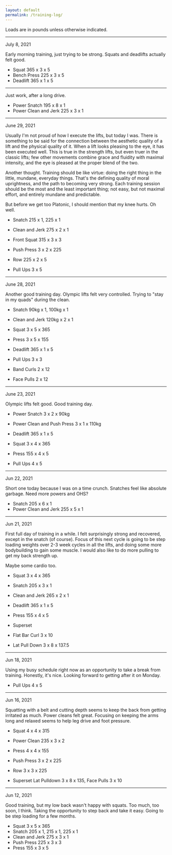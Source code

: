 ```yaml
---
layout: default
permalink: /training-log/
---
```


Loads are in pounds unless otherwise indicated.

<hr>

July 8, 2021

Early morning training, just trying to be strong. Squats and deadlifts actually felt good.

- Squat 365 x 3 x 5
- Bench Press 225 x 3 x 5
- Deadlift 365 x 1 x 5

<hr>

Just work, after a long drive.

- Power Snatch 195 x 8 x 1
- Power Clean and Jerk 225 x 3 x 1

<hr>

June 29, 2021

Usually I'm not proud of how I execute the lifts, but today I was. There is something to be said for the connection between the aesthetic quality of a lift and the physical quality of it. When a lift looks pleasing to the eye, it has been executed well. This is true in the strength lifts, but even truer in the classic lifts; few other movements combine grace and fluidity with maximal intensity, and the eye is pleased at the proper blend of the two.

Another thought. Training should be like virtue: doing the right thing in the little, mundane, everyday things. That's the defining quality of moral uprightness, and the path to becoming very strong. Each training session should be the most and the least important thing; not easy, but not maximal effort, and entirely mundane and predictable.

But before we get too Platonic, I should mention that my knee hurts. Oh well.

- Snatch 215 x 1, 225 x 1
- Clean and Jerk 275 x 2 x 1

- Front Squat 315 x 3 x 3
- Push Press 3 x 2 x 225
- Row 225 x 2 x 5

- Pull Ups 3 x 5

<hr>

June 28, 2021

Another good training day. Olympic lifts felt very controlled. Trying to "stay in my quads" during the clean.

- Snatch 90kg x 1, 100kg x 1
- Clean and Jerk 120kg x 2 x 1

- Squat 3 x 5 x 365
- Press 3 x 5 x 155
- Deadlift 365 x 1 x 5

- Pull Ups 3 x 3

- Band Curls 2 x 12
- Face Pulls 2 x 12

<hr>

June 23, 2021

Olympic lifts felt good. Good training day.

- Power Snatch 3 x 2 x 90kg
- Power Clean and Push Press 3 x 1 x 110kg
- Deadlift 365 x 1 x 5

- Squat 3 x 4 x 365
- Press 155 x 4 x 5

- Pull Ups 4 x 5

<hr>

Jun 22, 2021

Short one today because I was on a time crunch. Snatches feel like absolute garbage. Need more powers and OHS?

- Snatch 205 x 6 x 1
- Power Clean and Jerk 255 x 5 x 1

<hr>

Jun 21, 2021

First full day of training in a while. I felt surprisingly strong and recovered, except in the snatch (of course). Focus of this next cycle is going to be step loading weights over 2-3 week cycles in all the lifts, and doing some more bodybuilding to gain some muscle. I would also like to do more pulling to get my back strength up.

Maybe some cardio too.

- Squat 3 x 4 x 365
- Snatch 205 x 3 x 1
- Clean and Jerk 265 x 2 x 1

- Deadlift 365 x 1 x 5
- Press 155 x 4 x 5

- Superset
- Flat Bar Curl 3 x 10
- Lat Pull Down 3 x 8 x 137.5

<hr>

Jun 18, 2021

Using my busy schedule right now as an opportunity to take a break from training. Honestly, it's nice. Looking forward to getting after it on Monday.

- Pull Ups 4 x 5

<hr>

Jun 16, 2021

Squatting with a belt and cutting depth seems to keep the back from getting irritated as much. Power cleans felt great. Focusing on keeping the arms long and relaxed seems to help leg drive and foot pressure.

- Squat 4 x 4 x 315
- Power Clean 235 x 3 x 2

- Press 4 x 4 x 155
- Push Press 3 x 2 x 225
- Row 3 x 3 x 225

- Superset Lat Pulldown 3 x 8 x 135, Face Pulls 3 x 10

<hr>

Jun 12, 2021

Good training, but my low back wasn't happy with squats. Too much, too soon, I think. Taking the opportunity to step back and take it easy. Going to be step loading for a few months.

- Squat 3 x 5 x 365
- Snatch 205 x 1, 215 x 1, 225 x 1
- Clean and Jerk 275 x 3 x 1
- Push Press 225 x 3 x 3
- Press 155 x 3 x 5

<br>
